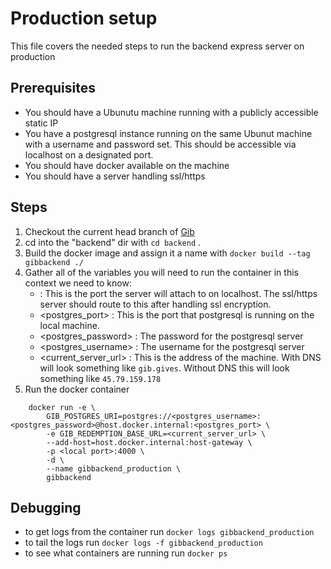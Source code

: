 # Production setup

This file covers the needed steps to run the backend express server on production

## Prerequisites

- You should have a Ubunutu machine running with a publicly accessible static IP
- You have a postgresql instance running on the same Ubunut machine with a username and password
  set. This should be accessible via localhost on a designated port.
- You should have docker available on the machine
- You should have a server handling ssl/https

## Steps

1. Checkout the current head branch of [Gib](https://github.com/aStarDigital/Gib)
2. cd into the "backend" dir with ```cd backend``` . 
3. Build the docker image and assign it a name with ```docker build --tag gibbackend ./```
4. Gather all of the variables you will need to run the container
    in this context we need to know:
    - <local port> : This is the port the server will attach to on localhost. The ssl/https server
        should route to this <local port> after handling ssl encryption.
    - <postgres_port> : This is the port that postgresql is running on the local machine.
    - <postgres_password> : The password for the postgresql server
    - <postgres_username> : The username for the postgresql server
    - <current_server_url> : This is the address of the machine. With DNS will look something like 
      ```gib.gives```. Without DNS this will look something like ```45.79.159.178```
5. Run the docker container
```
    docker run -e \
        GIB_POSTGRES_URI=postgres://<postgres_username>:<postgres_password>@host.docker.internal:<postgres_port> \
        -e GIB_REDEMPTION_BASE_URL=<current_server_url> \
        --add-host=host.docker.internal:host-gateway \
        -p <local port>:4000 \
        -d \
        --name gibbackend_production \
        gibbackend
```

## Debugging
- to get logs from the container run ```docker logs gibbackend_production```
- to tail the logs run ```docker logs -f gibbackend_production ```
- to see what containers are running run ```docker ps```


